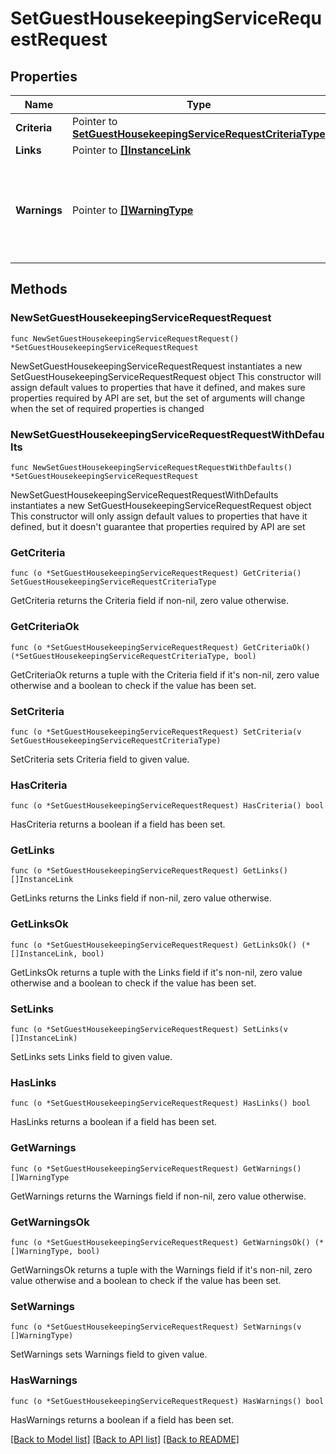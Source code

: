 # SetGuestHousekeepingServiceRequestRequest

## Properties

Name | Type | Description | Notes
------------ | ------------- | ------------- | -------------
**Criteria** | Pointer to [**SetGuestHousekeepingServiceRequestCriteriaType**](SetGuestHousekeepingServiceRequestCriteriaType.md) |  | [optional] 
**Links** | Pointer to [**[]InstanceLink**](InstanceLink.md) |  | [optional] 
**Warnings** | Pointer to [**[]WarningType**](WarningType.md) | Used in conjunction with the Success element to define a business error. | [optional] 

## Methods

### NewSetGuestHousekeepingServiceRequestRequest

`func NewSetGuestHousekeepingServiceRequestRequest() *SetGuestHousekeepingServiceRequestRequest`

NewSetGuestHousekeepingServiceRequestRequest instantiates a new SetGuestHousekeepingServiceRequestRequest object
This constructor will assign default values to properties that have it defined,
and makes sure properties required by API are set, but the set of arguments
will change when the set of required properties is changed

### NewSetGuestHousekeepingServiceRequestRequestWithDefaults

`func NewSetGuestHousekeepingServiceRequestRequestWithDefaults() *SetGuestHousekeepingServiceRequestRequest`

NewSetGuestHousekeepingServiceRequestRequestWithDefaults instantiates a new SetGuestHousekeepingServiceRequestRequest object
This constructor will only assign default values to properties that have it defined,
but it doesn't guarantee that properties required by API are set

### GetCriteria

`func (o *SetGuestHousekeepingServiceRequestRequest) GetCriteria() SetGuestHousekeepingServiceRequestCriteriaType`

GetCriteria returns the Criteria field if non-nil, zero value otherwise.

### GetCriteriaOk

`func (o *SetGuestHousekeepingServiceRequestRequest) GetCriteriaOk() (*SetGuestHousekeepingServiceRequestCriteriaType, bool)`

GetCriteriaOk returns a tuple with the Criteria field if it's non-nil, zero value otherwise
and a boolean to check if the value has been set.

### SetCriteria

`func (o *SetGuestHousekeepingServiceRequestRequest) SetCriteria(v SetGuestHousekeepingServiceRequestCriteriaType)`

SetCriteria sets Criteria field to given value.

### HasCriteria

`func (o *SetGuestHousekeepingServiceRequestRequest) HasCriteria() bool`

HasCriteria returns a boolean if a field has been set.

### GetLinks

`func (o *SetGuestHousekeepingServiceRequestRequest) GetLinks() []InstanceLink`

GetLinks returns the Links field if non-nil, zero value otherwise.

### GetLinksOk

`func (o *SetGuestHousekeepingServiceRequestRequest) GetLinksOk() (*[]InstanceLink, bool)`

GetLinksOk returns a tuple with the Links field if it's non-nil, zero value otherwise
and a boolean to check if the value has been set.

### SetLinks

`func (o *SetGuestHousekeepingServiceRequestRequest) SetLinks(v []InstanceLink)`

SetLinks sets Links field to given value.

### HasLinks

`func (o *SetGuestHousekeepingServiceRequestRequest) HasLinks() bool`

HasLinks returns a boolean if a field has been set.

### GetWarnings

`func (o *SetGuestHousekeepingServiceRequestRequest) GetWarnings() []WarningType`

GetWarnings returns the Warnings field if non-nil, zero value otherwise.

### GetWarningsOk

`func (o *SetGuestHousekeepingServiceRequestRequest) GetWarningsOk() (*[]WarningType, bool)`

GetWarningsOk returns a tuple with the Warnings field if it's non-nil, zero value otherwise
and a boolean to check if the value has been set.

### SetWarnings

`func (o *SetGuestHousekeepingServiceRequestRequest) SetWarnings(v []WarningType)`

SetWarnings sets Warnings field to given value.

### HasWarnings

`func (o *SetGuestHousekeepingServiceRequestRequest) HasWarnings() bool`

HasWarnings returns a boolean if a field has been set.


[[Back to Model list]](../README.md#documentation-for-models) [[Back to API list]](../README.md#documentation-for-api-endpoints) [[Back to README]](../README.md)


